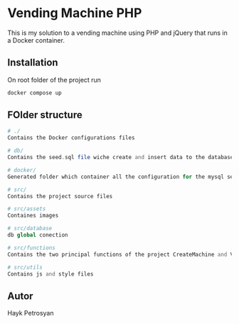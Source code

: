 # Vending Machine PHP

This is my solution to a vending machine using PHP and jQuery that runs in a Docker container.

## Installation

On root folder of the project run

```bash
docker compose up
```

## FOlder structure

```php
# ./
Contains the Docker configurations files

# db/
Contains the seed.sql file wiche create and insert data to the database

# docker/
Generated folder which container all the configuration for the mysql server and phpmyadmin

# src/
Contains the project source files

# src/assets
Containes images

# src/database
db global conection

# src/functions
Contains the two principal functions of the project CreateMachine and Vending

# src/utils
Contains js and style files
```

## Autor

Hayk Petrosyan
